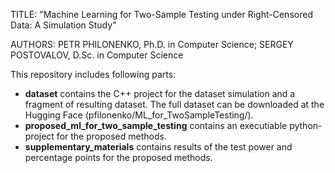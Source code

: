 TITLE: "Machine Learning for Two-Sample Testing under Right-Censored Data: A Simulation Study"


AUTHORS: PETR PHILONENKO, Ph.D. in Computer Science; SERGEY POSTOVALOV, D.Sc. in Computer Science


This repository includes following parts:
- **dataset** contains the C++ project for the dataset simulation and a fragment of resulting dataset. The full dataset can be downloaded at the Hugging Face (pfilonenko/ML_for_TwoSampleTesting/).
- **proposed_ml_for_two_sample_testing** contains an executiable python-project for the proposed methods.
- **supplementary_materials** contains results of the test power and percentage points for the proposed methods.
